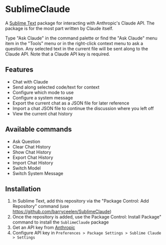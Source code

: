 # SublimeClaude

A [Sublime Text](http://www.sublimetext.com) package for interacting with Anthropic's Claude API. The package is for the most part written by Claude itself.

Type "Ask Claude" in the command palette or find the "Ask Claude" menu item in the "Tools" menu or in the right-click context menu to ask a question. Any selected text in the current file will be sent along to the Claude API. Note that a Claude API key is required.

## Features

- Chat with Claude
- Send along selected code/text for context
- Configure which mode to use
- Configure a system message
- Export the current chat as a JSON file for later reference
- Import a chat JSON file to continue the discussion where you left off
- View the current chat history

## Available commands

- Ask Question
- Clear Chat History
- Show Chat History
- Export Chat History
- Import Chat History
- Switch Model
- Switch System Message

## Installation

1. In Sublime Text, add this repository via the "Package Control: Add Repository" command (use https://github.com/barryceelen/SublimeClaude)
2. Once the repository is added, use the Package Control: Install Package" command to install the `SublimeClaude` package
2. Get an API key from [Anthropic](https://console.anthropic.com/)
3. Configure API key in `Preferences > Package Settings > Sublime Claude > Settings`
